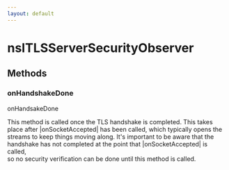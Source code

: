 ```yaml
---
layout: default
---
```


# nsITLSServerSecurityObserver #

## Methods ##

### onHandshakeDone ###
  
onHandsakeDone  
  
This method is called once the TLS handshake is completed.  This takes  
place after |onSocketAccepted| has been called, which typically opens the  
streams to keep things moving along. It's important to be aware that the  
handshake has not completed at the point that |onSocketAccepted| is called,  
so no security verification can be done until this method is called.  
  
